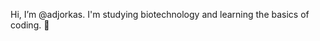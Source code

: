 Hi, I’m @adjorkas. I'm studying biotechnology and learning the basics of coding. 🌱 

<!---
adjorkas/adjorkas is a ✨ special ✨ repository because its `README.md` (this file) appears on your GitHub profile.
You can click the Preview link to take a look at your changes.
--->
